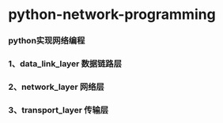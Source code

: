 # python-network-programming
### python实现网络编程
### 1、data_link_layer 数据链路层
### 2、network_layer   网络层
### 3、transport_layer 传输层
